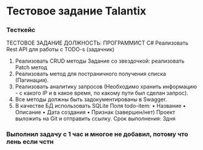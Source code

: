 # Тестовое задание Talantix

### Тесткейс
ТЕСТОВОЕ ЗАДАНИЕ
ДОЛЖНОСТЬ: ПРОГРАММИСТ С#
Реализовать Rest API для работы с TODO-s (задачник)
1. Реализовать CRUD методы
Задание со звездочкой: реализовать Patch метод
2. Реализовать метод для постраничного получения списка
(Пагинация).
3. Реализовать аналитику запросов (Необходимо хранить
информацию - с какого IP и в какое время, по какому пути
был сделан запрос).
4. Все методы должны быть задокументированы в Swagger.
5. В качестве БД использовать SQLite
Поля todo-item:
• Название
• Описание
• Дата создания
• Признак (завершен/нет)
Проект выложить на Git и отправить ссылку.
Срок выполнения: 3дня

### Выполнил задачу с 1 час и многое не добавил, потому что лень если чстн
